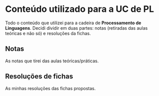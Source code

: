 # Conteúdo utilizado para a UC de PL

Todo o conteúdo que utilizei para a cadeira de **Processamento de Linguagens**. Decidi dividir em duas partes: notas (retiradas das aulas teóricas e não só) e resoluções da fichas.

## Notas

As notas que tirei das aulas teóricas/práticas.

## Resoluções de fichas

As minhas resoluções das fichas propostas.
